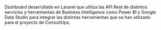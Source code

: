 Dashboard desarrollado en Laravel que utiliza las API Rest de distintos servicios y herramientas de Business Intelligence como Power BI y Google Data Studio para integrar las distintas herramientas que se han utilizado para el proyecto de ConsultUps.
